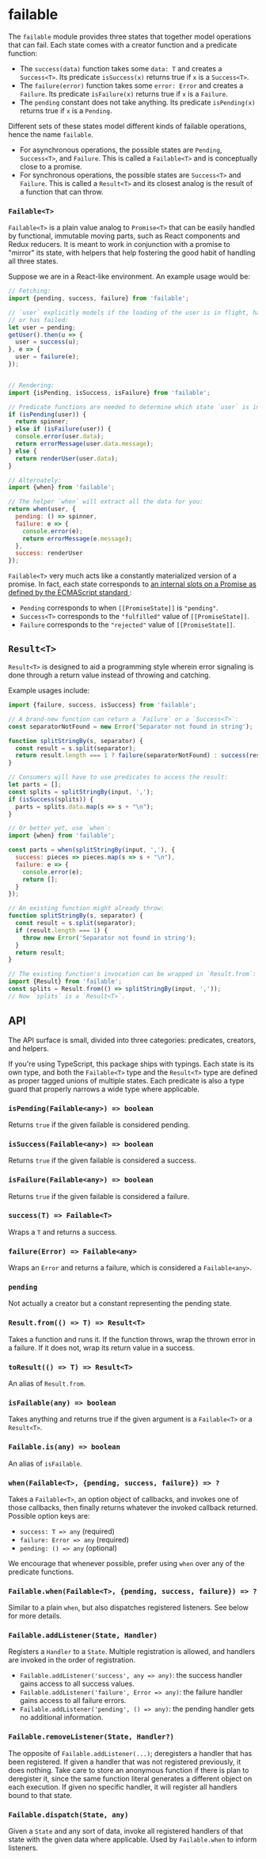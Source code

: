 # failable

The `failable` module provides three states that together model operations that
can fail. Each state comes with a creator function and a predicate function:

- The `success(data)` function takes some `data: T` and creates a `Success<T>`.
  Its predicate `isSuccess(x)` returns true if `x` is a `Success<T>`.
- The `failure(error)` function takes some `error: Error` and creates a `Failure`.
  Its predicate `isFailure(x)` returns true if `x` is a `Failure`.
- The `pending` constant does not take anything. Its predicate `isPending(x)`
  returns true if `x` is a `Pending`.

Different sets of these states model different kinds of failable operations, hence
the name `failable`.

- For asynchronous operations, the possible states are `Pending`, `Success<T>`,
  and `Failure`. This is called a `Failable<T>` and is conceptually close to
  a promise.
- For synchronous operations, the possible states are `Success<T>` and `Failure`.
  This is called a `Result<T>` and its closest analog is the result of a function
  that can throw.

### `Failable<T>`

`Failable<T>` is a plain value analog to `Promise<T>` that can be easily handled
by functional, immutable moving parts, such as React components and Redux
reducers. It is meant to work in conjunction with a promise to "mirror" its
state, with helpers that help fostering the good habit of handling all three
states.

Suppose we are in a React-like environment. An example usage would be:

```js
// Fetching:
import {pending, success, failure} from 'failable';

// `user` explicitly models if the loading of the user is in flight, has succeeded,
// or has failed:
let user = pending;
getUser().then(u => {
  user = success(u);
}, e => {
  user = failure(e);
});


// Rendering:
import {isPending, isSuccess, isFailure} from 'failable';

// Predicate functions are needed to determine which state `user` is in:
if (isPending(user)) {
  return spinner;
} else if (isFailure(user)) {
  console.error(user.data);
  return errorMessage(user.data.message);
} else {
  return renderUser(user.data);
}

// Alternately:
import {when} from 'failable';

// The helper `when` will extract all the data for you:
return when(user, {
  pending: () => spinner,
  failure: e => {
    console.error(e);
    return errorMessage(e.message);
  },
  success: renderUser
});
```

`Failable<T>` very much acts like a constantly materialized version of a promise.
In fact, each state corresponds to [
an internal slots on a Promise as defined by the ECMAScript standard
](
http://www.ecma-international.org/ecma-262/6.0/#sec-properties-of-promise-instances
):

- `Pending` corresponds to when `[[PromiseState]]` is `"pending"`.
- `Success<T>` corresponds to the `"fulfilled"` value of `[[PromiseState]]`.
- `Failure` corresponds to the `"rejected"` value of `[[PromiseState]]`.

## `Result<T>`

`Result<T>` is designed to aid a programming style wherein error signaling is done
through a return value instead of throwing and catching.

Example usages include:

```js
import {failure, success, isSuccess} from 'failable';

// A brand-new function can return a `Failure` or a `Success<T>`:
const separatorNotFound = new Error('Separator not found in string');

function splitStringBy(s, separator) {
  const result = s.split(separator);
  return result.length === 1 ? failure(separatorNotFound) : success(result);
}

// Consumers will have to use predicates to access the result:
let parts = [];
const splits = splitStringBy(input, ',');
if (isSuccess(splits)) {
  parts = splits.data.map(s => s + "\n");
}

// Or better yet, use `when`:
import {when} from 'failable';

const parts = when(splitStringBy(input, ','), {
  success: pieces => pieces.map(s => s + "\n"),
  failure: e => {
    console.error(e);
    return [];
  }
});

// An existing function might already throw:
function splitStringBy(s, separator) {
  const result = s.split(separator);
  if (result.length === 1) {
    throw new Error('Separator not found in string');
  }
  return result;
}

// The existing function's invocation can be wrapped in `Result.from`:
import {Result} from 'failable';
const splits = Result.from(() => splitStringBy(input, ','));
// Now `splits` is a `Result<T>`.
```

## API

The API surface is small, divided into three categories: predicates, creators,
and helpers.

If you're using TypeScript, this package ships with typings. Each state is its
own type, and both the `Failable<T>` type and the `Result<T>` type are defined
as proper tagged unions of multiple states. Each predicate is also a type guard
that properly narrows a wide type where applicable.

### `isPending(Failable<any>) => boolean`
Returns `true` if the given failable is considered pending.

### `isSuccess(Failable<any>) => boolean`
Returns `true` if the given failable is considered a success.

### `isFailure(Failable<any>) => boolean`
Returns `true` if the given failable is considered a failure.

### `success(T) => Failable<T>`
Wraps a `T` and returns a success.

### `failure(Error) => Failable<any>`
Wraps an `Error` and returns a failure, which is considered a `Failable<any>`.

### `pending`
Not actually a creator but a constant representing the pending state.

### `Result.from(() => T) => Result<T>`
Takes a function and runs it. If the function throws, wrap the thrown error in a
failure. If it does not, wrap its return value in a success.

### `toResult(() => T) => Result<T>`
An alias of `Result.from`.

### `isFailable(any) => boolean`
Takes anything and returns true if the given argument is a `Failable<T>` or a
`Result<T>`.

### `Failable.is(any) => boolean`
An alias of `isFailable`.

### `when(Failable<T>, {pending, success, failure}) => ?`
Takes a `Failable<T>`, an option object of callbacks, and invokes one of those
callbacks, then finally returns whatever the invoked callback returned. Possible
option keys are:

- `success: T => any` (required)
- `failure: Error => any` (required)
- `pending: () => any` (optional)

We encourage that whenever possible, prefer using `when` over any of the
predicate functions.

### `Failable.when(Failable<T>, {pending, success, failure}) => ?`
Similar to a plain `when`, but also dispatches registered listeners. See below for
more details.

### `Failable.addListener(State, Handler)`
Registers a `Handler` to a `State`. Multiple registration is allowed, and handlers
are invoked in the order of registration.

- `Failable.addListener('success', any => any)`: the success handler gains
  access to all success values.
- `Failable.addListener('failure', Error => any)`: the failure handler gains
  access to all failure errors.
- `Failable.addListener('pending', () => any)`: the pending handler gets no
  additional information.

### `Failable.removeListener(State, Handler?)`
The opposite of `Failable.addListener(...)`; deregisters a handler that has been
registered. If given a handler that was not registered previously, it does
nothing. Take care to store an anonymous function if there is plan to deregister
it, since the same function literal generates a different object on each
execution. If given no specific handler, it will register all handlers bound to
that state.

### `Failable.dispatch(State, any)`
Given a `State` and any sort of data, invoke all registered handlers of that state
with the given data where applicable. Used by `Failable.when` to inform listeners.

